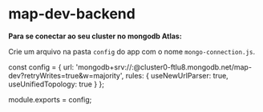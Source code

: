 # map-dev-backend

**Para se conectar ao seu cluster no mongodb Atlas:**

Crie um arquivo na pasta `config` do app com o nome `mongo-connection.js`.

const config = {
url:
'mongodb+srv://<user>:<passworc>@cluster0-ftlu8.mongodb.net/map-dev?retryWrites=true&w=majority',
rules: {
useNewUrlParser: true,
useUnifiedTopology: true
}
};

module.exports = config;

